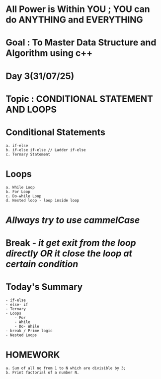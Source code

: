 # All Power is Within YOU ; YOU can do ANYTHING and EVERYTHING

# Goal : To Master Data Structure and Algorithm using c++

# Day 3(31/07/25)

# Topic : CONDITIONAL STATEMENT AND LOOPS

# Conditional Statements 
 
    a. if-else
    b. if-else if-else // Ladder if-else
    c. Ternary Statement

# Loops
    a. While Loop
    b. For Loop 
    c. Do-while Loop
    d. Nested loop - loop inside loop

# *Allways try to use cammelCase*

# Break - *it get exit from the loop directly OR it close the loop at certain condition*


# Today's Summary
    - if-else
    - else- if 
    - Ternary
    - Loops 
        - For
        - While
        - Do- While 
    - break / Prime logic
    - Nested Loops

# HOMEWORK
    a. Sum of all no from 1 to N which are divisible by 3; 
    b. Print factorial of a number N.